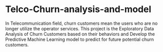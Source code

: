 # Telco-Churn-analysis-and-model
In Telecommunication field, churn customers mean the users who are no longer utilize the operator services. This project is the Exploratory Data Analysis of Churn Customers based on their behaviors and Develop the Predictive Machine Learning model to predict for future potential churn customers.
